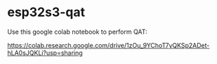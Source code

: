 # esp32s3-qat

Use this google colab notebook to perform QAT:

https://colab.research.google.com/drive/1zOu_9YChoT7yQKSp2ADet-hLA0sJQKLi?usp=sharing
